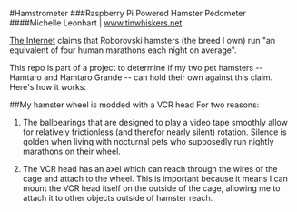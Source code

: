 #Hamstrometer
###Raspberry Pi Powered Hamster Pedometer
####Michelle Leonhart | www.tinwhiskers.net

[The Internet](https://en.wikipedia.org/wiki/Roborovski_hamster) claims that Roborovski hamsters (the breed I own)
run "an equivalent of four human marathons each night on average".

This repo is part of a project to determine if my two pet hamsters -- Hamtaro and Hamtaro Grande -- can hold their own
against this claim.  Here's how it works:

##My hamster wheel is modded with a VCR head
For two reasons:
1. The ballbearings that are designed to play a video tape smoothly allow for relatively frictionless (and therefor
nearly silent) rotation. Silence is golden when living with nocturnal pets who supposedly run nightly marathons on their
wheel.

2. The VCR head has an axel which can reach through the wires of the cage and attach to the wheel. This is important because
it means I can mount the VCR head itself on the outside of the cage, allowing me to attach it to other objects outside of
hamster reach.



